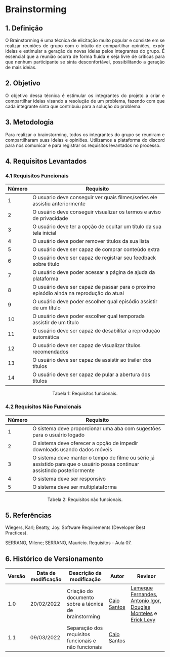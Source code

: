 # Brainstorming

## 1. Definição

<p align="justify">
O Brainstorming é uma técnica de elicitação muito popular e consiste em se realizar reuniões de grupo com o intuito de compartilhar opiniões, expôr ideias e estimular a geração de novas ideias pelos integrantes do grupo. É essencial que a reunião ocorra de forma fluida e seja livre de criticas para que nenhum participante se sinta desconfortável, possibilitando a geração de mais ideias.
</p>


## 2. Objetivo

<p align="justify">
O objetivo dessa técnica é estimular os integrantes do projeto a criar e compartilhar ideias visando a resolução de um problema, fazendo com que cada integrante sinta que contribuiu para a solução do problema.
</p>


## 3. Metodologia

<p align="justify">
Para realizar o brainstorming, todos os integrantes do grupo se reuniram e compartilharam suas ideias e opiniões. Utilizamos a plataforma do discord para nos comunicar e para registrar os requisitos levantados no processo.
</p>


## 4. Requisitos Levantados

### 4.1 Requisitos Funcionais

| Número | Requisito |
|--|--|
|1|O usuario deve conseguir ver quais filmes/series ele assistiu anteriormente|
|2|O usuário deve conseguir visualizar os termos e aviso de privacidade|
|3|O usuário deve ter a opção de ocultar um título da sua tela inicial|
|4|O usuário deve poder remover títulos da sua lista|
|5|O usuário deve ser capaz de comprar conteúdo extra|
|6|O usuário deve ser capaz de registrar seu feedback sobre titulo|
|7|O usuário deve poder acessar a página de ajuda da plataforma|
|8|O usuário deve ser capaz de passar para o proximo episódio ainda na reprodução do atual|
|9|O usuário deve poder escolher qual episódio assistir de um título|
|10|O usuário deve poder escolher qual temporada assistir de um título|
|11|O usuário deve ser capaz de desabilitar a reprodução automática|
|12|O usuário deve ser capaz de visualizar títulos recomendados|
|13|O usuário deve ser capaz de assistir ao trailer dos títulos|
|14|O usuário deve ser capaz de pular a abertura dos titulos|


<center>
Tabela 1: Requisitos funcionais.
</center>

### 4.2 Requisitos Não Funcionais

| Número | Requisito |
|--|--|
|1|O sistema deve proporcionar uma aba com sugestões para o usuário logado|
|2|O sistema deve oferecer a opção de impedir downloads usando dados móveis|
|3|O sistema deve manter o tempo de filme ou série já assistido para que o usuário possa continuar assistindo posteriormente|
|4|O sistema deve ser responsivo|
|5|O sistema deve ser multiplataforma|

<center>
Tabela 2: Requisitos não funcionais.
</center>


## 5. Referências 

Wiegers, Karl; Beatty, Joy. Software Requirements (Developer Best Practices).

SERRANO, Milene; SERRANO, Maurício. Requisitos - Aula 07.


## 6. Histórico de Versionamento

|Versão|Data de modificação|Descrição da modificação|Autor| Revisor|
|-|-|-|-|-|
|1.0|20/02/2022|Criação do documento sobre a técnica de brainstorming|[Caio Santos](https://github.com/caiobsantos)|[Lameque Fernandes](https://github.com/LamequeFernandes), [Antonio Igor](https://github.com/antonioigorcarvalho), [Douglas Monteles](https://github.com/douglasmonteles) e [Erick Levy](https://github.com/ericklevy)|
|1.1|09/03/2022|Separação dos requisitos funcionais e não funcionais|[Caio Santos](https://github.com/caiobsantos)||